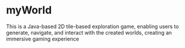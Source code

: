 # myWorld
This is a Java-based 2D tile-based exploration game, enabling users to generate, navigate, and interact with the created worlds, creating an immersive gaming experience
